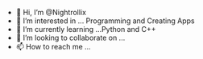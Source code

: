 - 👋 Hi, I’m @Nightrollix
- 👀 I’m interested in ... Programming and Creating Apps
- 🌱 I’m currently learning ...Python and C++
- 💞️ I’m looking to collaborate on ...
- 📫 How to reach me ...

<!---
Nightrollix/Nightrollix is a ✨ special ✨ repository because its `README.md` (this file) appears on your GitHub profile.
You can click the Preview link to take a look at your changes.
--->
